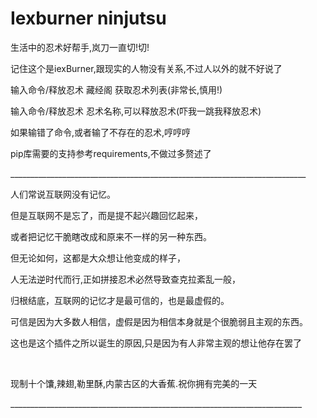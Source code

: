 # Iexburner ninjutsu
<p>
生活中的忍术好帮手,岚刀一直切!切!
  </p>
  <p>
记住这个是iexBurner,跟现实的人物没有关系,不过人以外的就不好说了
</p>
<p>
输入命令/释放忍术 藏经阁 获取忍术列表(非常长,慎用!)
</p>
<p>
输入命令/释放忍术 忍术名称,可以释放忍术(吓我一跳我释放忍术)
</p>
<p>
如果输错了命令,或者输了不存在的忍术,哼哼哼 
</p>
<p>
pip库需要的支持参考requirements,不做过多赘述了
</p>
<p>
__________________________________________________________________________
  </p>
  <p>
人们常说互联网没有记忆。
    </p>
    <p>
但是互联网不是忘了，而是提不起兴趣回忆起来，
      </p>
      <p>
或者把记忆干脆瞎改成和原来不一样的另一种东西。
        </p>
        <p>
但无论如何，这都是大众想让他变成的样子，
          </p>
          <p>
人无法逆时代而行,正如拼接忍术必然导致查克拉紊乱一般，
            </p>
            <p>
归根结底，互联网的记忆才是最可信的，也是最虚假的。
              </p>
              <p>
可信是因为大多数人相信，虚假是因为相信本身就是个很脆弱且主观的东西。
                </p>
                <p>
这也是这个插件之所以诞生的原因,只是因为有人非常主观的想让他存在罢了
                  </p>
<p>
  &nbsp
  </p>
  <p>
现制十个馕,辣翅,勒里酥,内蒙古区的大香蕉.祝你拥有完美的一天
    </p>
     <p>
_________________________________________________________________________
</p>
